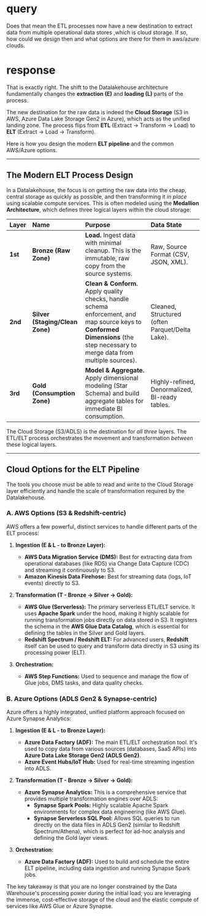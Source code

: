 # query
Does that mean the ETL processes  now have a new destination to extract data from multiple operational data stores ,which is cloud storage. If so, how could we design then and what options are there for them in aws/azure clouds.

# response
That is exactly right. The shift to the Datalakehouse architecture fundamentally changes the **extraction (E)** and **loading (L)** parts of the process.

The new destination for the raw data is indeed the **Cloud Storage** (S3 in AWS, Azure Data Lake Storage Gen2 in Azure), which acts as the unified landing zone. The process flips from **ETL** (Extract $\rightarrow$ Transform $\rightarrow$ Load) to **ELT** (Extract $\rightarrow$ Load $\rightarrow$ Transform).

Here is how you design the modern **ELT pipeline** and the common AWS/Azure options.

---

## The Modern ELT Process Design

In a Datalakehouse, the focus is on getting the raw data into the cheap, central storage as quickly as possible, and then transforming it *in place* using scalable compute services. This is often modeled using the **Medallion Architecture**, which defines three logical layers within the cloud storage:

| Layer | Name | Purpose | Data State |
| :--- | :--- | :--- | :--- |
| **1st** | **Bronze (Raw Zone)** | **Load.** Ingest data with minimal cleanup. This is the immutable, raw copy from the source systems. | Raw, Source Format (CSV, JSON, XML). |
| **2nd** | **Silver (Staging/Clean Zone)** | **Clean & Conform.** Apply quality checks, handle schema enforcement, and map source keys to **Conformed Dimensions** (the step necessary to merge data from multiple sources). | Cleaned, Structured (often Parquet/Delta Lake). |
| **3rd** | **Gold (Consumption Zone)** | **Model & Aggregate.** Apply dimensional modeling (Star Schema) and build aggregate tables for immediate BI consumption. | Highly-refined, Denormalized, BI-ready tables. |

The Cloud Storage (S3/ADLS) is the destination for *all three* layers. The ETL/ELT process orchestrates the movement and transformation *between* these logical layers.

---

## Cloud Options for the ELT Pipeline

The tools you choose must be able to read and write to the Cloud Storage layer efficiently and handle the scale of transformation required by the Datalakehouse.

### A. AWS Options (S3 & Redshift-centric)

AWS offers a few powerful, distinct services to handle different parts of the ELT process:

1.  **Ingestion (E & L - to Bronze Layer):**
    * **AWS Data Migration Service (DMS):** Best for extracting data from operational databases (like RDS) via Change Data Capture (CDC) and streaming it continuously to S3.
    * **Amazon Kinesis Data Firehose:** Best for streaming data (logs, IoT events) directly to S3.

2.  **Transformation (T - Bronze $\rightarrow$ Silver $\rightarrow$ Gold):**
    * **AWS Glue (Serverless):** The primary serverless ETL/ELT service. It uses **Apache Spark** under the hood, making it highly scalable for running transformation jobs directly on data stored in S3. It registers the schema in the **AWS Glue Data Catalog**, which is essential for defining the tables in the Silver and Gold layers.
    * **Redshift Spectrum / Redshift ELT:** For advanced users, **Redshift** itself can be used to query and transform data directly in S3 using its processing power (ELT).

3.  **Orchestration:**
    * **AWS Step Functions:** Used to sequence and manage the flow of Glue jobs, DMS tasks, and data quality checks.

### B. Azure Options (ADLS Gen2 & Synapse-centric)

Azure offers a highly integrated, unified platform approach focused on Azure Synapse Analytics:

1.  **Ingestion (E & L - to Bronze Layer):**
    * **Azure Data Factory (ADF):** The main ETL/ELT orchestration tool. It's used to copy data from various sources (databases, SaaS APIs) into **Azure Data Lake Storage Gen2 (ADLS Gen2)**.
    * **Azure Event Hubs/IoT Hub:** Used for real-time streaming ingestion into ADLS.

2.  **Transformation (T - Bronze $\rightarrow$ Silver $\rightarrow$ Gold):**
    * **Azure Synapse Analytics:** This is a comprehensive service that provides multiple transformation engines over ADLS:
        * **Synapse Spark Pools:** Highly scalable Apache Spark environments for complex data engineering (like AWS Glue).
        * **Synapse Serverless SQL Pool:** Allows SQL queries to run directly on the data files in ADLS Gen2 (similar to Redshift Spectrum/Athena), which is perfect for ad-hoc analysis and defining the Gold layer views.

3.  **Orchestration:**
    * **Azure Data Factory (ADF):** Used to build and schedule the entire ELT pipeline, including data ingestion and running Synapse Spark jobs.

The key takeaway is that you are no longer constrained by the Data Warehouse's processing power during the initial load; you are leveraging the immense, cost-effective storage of the cloud and the elastic compute of services like AWS Glue or Azure Synapse.
